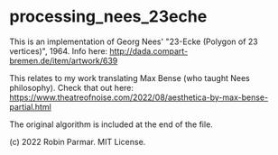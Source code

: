 # processing_nees_23eche

This is an implementation of Georg Nees' "23-Ecke (Polygon of 23 vertices)", 1964. Info here:
	http://dada.compart-bremen.de/item/artwork/639

This relates to my work translating Max Bense (who taught Nees philosophy). Check that out here:
	https://www.theatreofnoise.com/2022/08/aesthetica-by-max-bense-partial.html

The original algorithm is included at the end of the file.

(c) 2022 Robin Parmar. MIT License.
